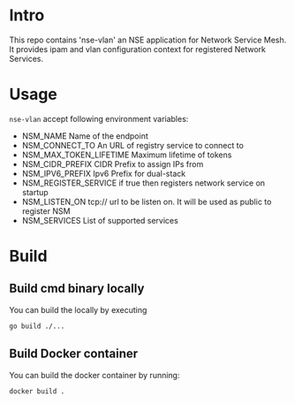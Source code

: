 # Intro

This repo contains 'nse-vlan' an NSE application for Network Service Mesh. It provides ipam and vlan configuration context for registered Network Services.

# Usage

`nse-vlan` accept following environment variables:
* NSM_NAME                  Name of the endpoint
* NSM_CONNECT_TO            An URL of registry service to connect to
* NSM_MAX_TOKEN_LIFETIME    Maximum lifetime of tokens
* NSM_CIDR_PREFIX           CIDR Prefix to assign IPs from
* NSM_IPV6_PREFIX           Ipv6 Prefix for dual-stack
* NSM_REGISTER_SERVICE      if true then registers network service on startup
* NSM_LISTEN_ON             tcp:// url to be listen on. It will be used as public to register NSM
* NSM_SERVICES              List of supported services


# Build

## Build cmd binary locally

You can build the locally by executing

```bash
go build ./...
```

## Build Docker container

You can build the docker container by running:

```bash
docker build .
```
